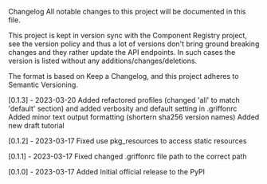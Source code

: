 Changelog
All notable changes to this project will be documented in this file.

This project is kept in version sync with the Component Registry project, see the version policy and thus a lot of versions don't bring ground breaking changes and they rather update the API endpoints. In such cases the version is listed without any additions/changes/deletions.

The format is based on Keep a Changelog, and this project adheres to Semantic Versioning.

[0.1.3] - 2023-03-20
Added
refactored profiles (changed 'all' to match 'default' section) and added verbosity and default setting in .griffonrc
Added
minor text output formatting (shortern sha256 version names)
Added
new draft tutorial

[0.1.2] - 2023-03-17
Fixed
use pkg_resources to access static resources

[0.1.1] - 2023-03-17
Fixed
changed .griffonrc file path to the correct path

[0.1.0] - 2023-03-17
Added
Initial official release to the PyPI